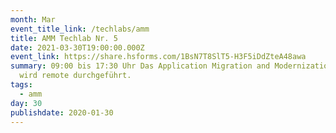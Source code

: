 ```yaml
---
month: Mar
event_title_link: /techlabs/amm
title: AMM Techlab Nr. 5
date: 2021-03-30T19:00:00.000Z
event_link: https://share.hsforms.com/1BsN7T8SlT5-H3F5iDdZteA48awa
summary: 09:00 bis 17:30 Uhr Das Application Migration and Modernization Techlab
  wird remote durchgeführt.
tags:
  - amm
day: 30
publishdate: 2020-01-30
---
```

